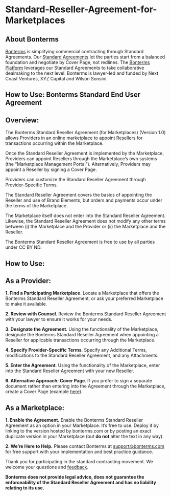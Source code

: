 # Standard-Reseller-Agreement-for-Marketplaces

## About Bonterms
[Bonterms](https://bonterms.com/) is simplifying commercial contracting through Standard Agreements. Our [Standard Agreements](https://bonterms.com/#standard-agreements) let the parties start from a balanced foundation and negotiate by Cover Page, not redlines. The [Bonterms Platform](https://bonterms.com/platform/) leverages our Standard Agreements to take collaborative dealmaking to the next level. Bonterms is lawyer-led and funded by Next Coast Ventures, XYZ Capital and Wilson Sonsini.


## How to Use: Bonterms Standard End User Agreement

## Overview:
The Bonterms Standard Reseller Agreement (for Marketplaces) (Version 1.0) allows Providers in an online marketplace to appoint Resellers for transactions occurring within the Marketplace.

Once the Standard Reseller Agreement is implemented by the Marketplace, Providers can appoint Resellers through the Marketplace’s own systems (the “Marketplace Management Portal”). Alternatively, Providers may appoint a Reseller by signing a Cover Page.

Providers can customize the Standard Reseller Agreement through Provider-Specific Terms.

The Standard Reseller Agreement covers the basics of appointing the Reseller and use of Brand Elements, but orders and payments occur under the terms of the Marketplace.

The Marketplace itself does not enter into the Standard Reseller Agreement. Likewise, the Standard Reseller Agreement does not modify any other terms between (i) the Marketplace and the Provider or (ii) the Marketplace and the Reseller.

The Bonterms Standard Reseller Agreement is free to use by all parties under CC BY ND.

## How to Use:

## As a Provider:

**1. Find a Participating Marketplace**. Locate a Marketplace that offers the Bonterms Standard Reseller Agreement, or ask your preferred Marketplace to make it available.

**2. Review with Counsel**. Review the Bonterms Standard Reseller Agreement with your lawyer to ensure it works for your needs.

**3. Designate the Agreement**. Using the functionality of the Marketplace, designate the Bonterms Standard Reseller Agreement when appointing a Reseller for applicable transactions occurring through the Marketplace.

**4. Specify Provider-Specific Terms**. Specify any Additional Terms, modifications to the Standard Reseller Agreement, and any Attachments.

**5. Enter the Agreement**. Using the functionality of the Marketplace, enter into the Standard Reseller Agreement with your new Reseller.

**6. Alternative Approach: Cover Page**. If you prefer to sign a separate document rather than entering into the Agreement through the Marketplace, create a Cover Page (example [here](https://bonterms.com/standard/reseller-agreement-v1-cover-page-example/)).

## As a Marketplace:

**1. Enable the Agreement.** Enable the Bonterms Standard Reseller Agreement as an option in your Marketplace. It’s free to use. Deploy it by linking to the version hosted by bonterms.com or by posting an exact duplicate version in your Marketplace (but **do not** alter the text in any way).

**2. We’re Here to Help.** Please contact Bonterms at [support@bonterms.com](mailto:support@bonterms.com) for free support with your implementation and best practice guidance.

Thank you for participating in the standard contracting movement. We welcome your questions and [feedback](https://bonterms.com/#contact).

**Bonterms does not provide legal advice, does not guarantee the enforceability of the Standard Reseller Agreement and has no liability relating to its use.**
